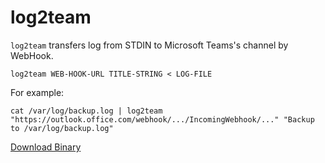 log2team
=========

`log2team` transfers log from STDIN to Microsoft Teams's channel by WebHook.

    log2team WEB-HOOK-URL TITLE-STRING < LOG-FILE

For example:

    cat /var/log/backup.log | log2team "https://outlook.office.com/webhook/.../IncomingWebhook/..." "Backup to /var/log/backup.log"

[Download Binary](https://github.com/zat-kaoru-hayama/log2team/releases)
